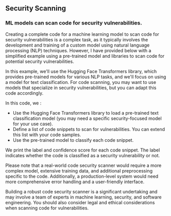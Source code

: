 ## Security Scanning

### ML models can scan code for security vulnerabilities.

Creating a complete code for a machine learning model to scan code for security vulnerabilities is a complex task, as it typically involves the development and training of a custom model using natural language processing (NLP) techniques. However, I have provided below with a simplified example using a pre-trained model and libraries to scan code for potential security vulnerabilities.

In this example, we'll use the Hugging Face Transformers library, which provides pre-trained models for various NLP tasks, and we'll focus on using a model for text classification. For code scanning, you may want to use models that specialize in security vulnerabilities, but you can adapt this code accordingly.

In this code, we :

* Use the Hugging Face Transformers library to load a pre-trained text classification model (you may need a specific security-focused model for your use case).
* Define a list of code snippets to scan for vulnerabilities. You can extend this list with your code samples.
* Use the pre-trained model to classify each code snippet.

We print the label and confidence score for each code snippet. The label indicates whether the code is classified as a security vulnerability or not.

Please note that a real-world code security scanner would require a more complex model, extensive training data, and additional preprocessing specific to the code. Additionally, a production-level system would need more comprehensive error handling and a user-friendly interface.

Building a robust code security scanner is a significant undertaking and may involve a team of experts in machine learning, security, and software engineering. You should also consider legal and ethical considerations when scanning code for vulnerabilities.




